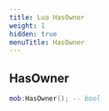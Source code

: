 ```yaml
---
title: Lua HasOwner
weight: 1
hidden: true
menuTitle: HasOwner
---
```

## HasOwner
```lua
mob:HasOwner(); -- bool
```